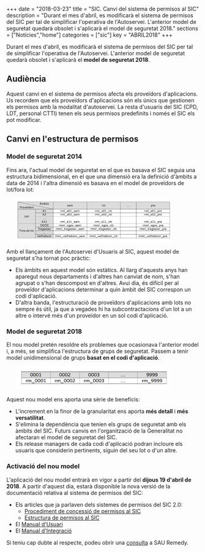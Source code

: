 +++
date        = "2018-03-23"
title       = "SIC. Canvi del sistema de permisos al SIC"
description = "Durant el mes d'abril, es modificarà el sistema de permisos del SIC per tal de simplificar l'operativa de l'Autoservei. L'anterior model de seguretat quedarà obsolet i s'aplicarà el model de seguretat 2018."
sections    = ["Notícies","home"]
categories  = ["sic"]
key         = "ABRIL2018"
+++

Durant el mes d'abril, es modificarà el sistema de permisos del SIC per tal de simplificar l'operativa de l'Autoservei. L'anterior model de seguretat quedarà obsolet i s'aplicarà el **model de seguretat 2018**.

## Audiència

Aquest canvi en el sistema de permisos afecta els proveïdors d'aplicacions. Us recordem que els proveïdors d'aplicacions són els únics que gestionen els permisos amb la modalitat d'autoservei. La resta d'usuaris del SIC (CPD, LDT, personal CTTI) tenen els seus permisos predefinits i només el SIC els pot modificar.

## Canvi en l'estructura de permisos

### Model de seguretat 2014

Fins ara, l'actual model de seguretat en el que es basava el SIC seguia una estructura bidimensional, en el que una dimensió era la definició d'àmbits a data de 2014 i l'altra dimensió es basava en el model de proveïdors de lot/fora lot:

<div style="width:90%;margin:5px auto;"><img style="width: 90%; height: auto" src="/images/news/SIC-model-seguretat-2014.png" alt="Model de seguretat definit el 2014" title="Model de seguretat definit el 2014"></img></div>

Amb el llançament de l'Autoservei d'Usuaris al SIC, aquest model de seguretat s'ha tornat poc pràctic:

* Els àmbits en aquest model són estàtics. Al llarg d'aquests anys han aparegut nous departaments i d'altres han canviat de nom, s'han agrupat o s'han descompost en d'altres. Avui dia, és difícil per al proveïdor d'aplicacions determinar a quin àmbit del SIC correspon un codi d'aplicació.
* D'altra banda, l'estructuració de proveïdors d'aplicacions amb lots no sempre és útil, ja que a vegades hi ha subcontractacions d'un lot a un altre o intervé més d'un proveïdor en un sol codi d'aplicació.

### Model de seguretat 2018

El nou model pretén resoldre els problemes que ocasionava l'anterior model i, a més, se simplifica l'estructura de grups de seguretat. Passem a tenir model unidimensional de grups **basat en el codi d'aplicació**.

<div style="width:90%;max-width: 800px;margin:5px auto;"><img style="width: 90%;height: auto" src="/images/news/SIC-model-seguretat-2018.png" alt="Nou model de seguretat (2018)" title="Nou model de seguretat (2018)"></img></div>

Aquest nou model ens aporta una sèrie de beneficis:

* L'increment en la finor de la granularitat ens aporta **més detall** i **més versatilitat**.
* S'elimina la dependència que tenien els grups de seguretat amb els àmbits del SIC. Futurs canvis en l'organització de la Generalitat no afectaran el model de seguretat del SIC.
* Els release managers de cada codi d'aplicació podran incloure els usuaris que considerin pertinents, siguin del seu lot o d'un altre.

### Activació del nou model

L'aplicació del nou model entrarà en vigor a partir del **dijous 19 d'abril de 2018**. A partir d'aquest dia, estarà disponible la nova versió de la documentació relativa al sistema de permisos del SIC:

* Els articles que ja parlaven dels sistemes de permisos del SIC 2.0:
	* [Procediment de concessió de permisos al SIC](/noticies/2017-07-18-SIC-Autoservei-usuaris-SIC2.0/)
	* [Estructura de permisos al SIC](/noticies/2017-11-10-SIC-Estructura-permisos-i-Autoservei/)
* El [Manual d'Usuari](/related/sic/2.0/manual-usuari.pdf)
* El [Manual d'Integració](/related/sic/2.0/manual-integracio.pdf)

Si teniu cap dubte al respecte, podeu obrir una [consulta](/howtos/2018-01-howto-obrir-peticions-SIC-a-autoservei-Remedy/#consulta) a SAU Remedy.
